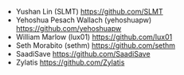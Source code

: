 - Yushan Lin (SLMT) <https://github.com/SLMT>
- Yehoshua Pesach Wallach (yehoshuapw) <https://github.com/yehoshuapw>
- William Marlow (lux01) <https://github.com/lux01>
- Seth Morabito (sethm) <https://github.com/sethm>
- SaadiSave <https://github.com/SaadiSave>
- Zylatis <https://github.com/Zylatis>
